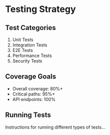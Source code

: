 # Testing Strategy

## Test Categories

1. Unit Tests
2. Integration Tests
3. E2E Tests
4. Performance Tests
5. Security Tests

## Coverage Goals

- Overall coverage: 80%+
- Critical paths: 95%+
- API endpoints: 100%

## Running Tests

Instructions for running different types of tests...